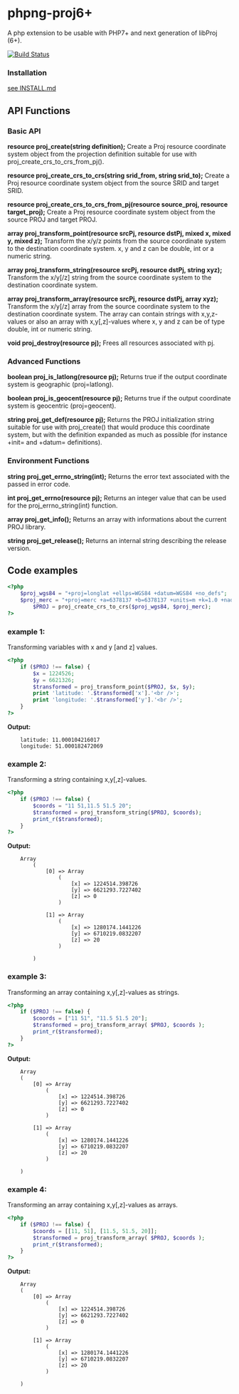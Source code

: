 # phpng-proj6+

A php extension to be usable with PHP7+ and next generation of libProj (6+).

[![Build Status](https://travis-ci.com/swen100/phpng-proj.svg?branch=proj6+)](https://travis-ci.com/swen100/phpng-proj)

### Installation

[see INSTALL.md](INSTALL)

## API Functions

### Basic API

**resource proj_create(string definition);**
Create a Proj resource coordinate system object from the projection definition suitable for use with proj_create_crs_to_crs_from_pj().

**resource proj_create_crs_to_crs(string srid_from, string srid_to);**
Create a Proj resource coordinate system object from the source SRID and target SRID.

**resource proj_create_crs_to_crs_from_pj(resource source_proj, resource target_proj);**
Create a Proj resource coordinate system object from the source PROJ and target PROJ.

**array proj_transform_point(resource srcPj, resource dstPj, mixed x, mixed y, mixed z);**
Transform the x/y/z points from the source coordinate system to the destination coordinate system.
x, y and z can be double, int or a numeric string.

**array proj_transform_string(resource srcPj, resource dstPj, string xyz);**
Transform the x/y[/z] string from the source coordinate system to the destination coordinate system.

**array proj_transform_array(resource srcPj, resource dstPj, array xyz);**
Transform the x/y[/z] array from the source coordinate system to the destination coordinate system.
The array can contain strings with x,y,z-values or also an array with x,y[,z]-values where x, y and z can be of type double, int or numeric string.

**void proj_destroy(resource pj);**
Frees all resources associated with pj.

### Advanced Functions

**boolean proj_is_latlong(resource pj);**
Returns true if the output coordinate system is geographic (proj=latlong).

**boolean proj_is_geocent(resource pj);**
Returns true if the output coordinate system is geocentric (proj=geocent).

**string proj_get_def(resource pj);**
Returns the PROJ initialization string suitable for use with proj_create() that would produce this coordinate system, but with the definition expanded as much as possible (for instance +init= and +datum= definitions).

### Environment Functions

**string proj_get_errno_string(int);**
Returns the error text associated with the passed in error code.

**int proj_get_errno(resource pj);**
Returns an integer value that can be used for the proj_errno_string(int) function.

**array proj_get_info();**
Returns an array with informations about the current PROJ library.

**string proj_get_release();**
Returns an internal string describing the release version.

## Code examples

```php
<?php  
	$proj_wgs84 = "+proj=longlat +ellps=WGS84 +datum=WGS84 +no_defs";
	$proj_merc = "+proj=merc +a=6378137 +b=6378137 +units=m +k=1.0 +nadgrids=@null +no_defs";
        $PROJ = proj_create_crs_to_crs($proj_wgs84, $proj_merc);
?>
```

### example 1:
Transforming variables with x and y [and z] values.
```php
<?php  
	if ($PROJ !== false) {  
	    $x = 1224526;
	    $y = 6621326;
	    $transformed = proj_transform_point($PROJ, $x, $y);  
	    print 'latitude: '.$transformed['x'].'<br />';  
	    print 'longitude: '.$transformed['y'].'<br />';  
	}
?>
```

**Output:**
```
	latitude: 11.000104216017
	longitude: 51.000182472069
```

### example 2:
Transforming a string containing x,y[,z]-values.
```php
<?php  
	if ($PROJ !== false) {  
	    $coords = "11 51,11.5 51.5 20";
	    $transformed = proj_transform_string($PROJ, $coords);  
	    print_r($transformed);  
	}
?>
```

**Output:**
```
	Array
        (
            [0] => Array
                (
                    [x] => 1224514.398726
                    [y] => 6621293.7227402
                    [z] => 0
                )

            [1] => Array
                (
                    [x] => 1280174.1441226
                    [y] => 6710219.0832207
                    [z] => 20
                )

        )
```

### example 3:
Transforming an array containing x,y[,z]-values as strings.
```php
<?php  
	if ($PROJ !== false) {  
	    $coords = ["11 51", "11.5 51.5 20"];
	    $transformed = proj_transform_array( $PROJ, $coords );
	    print_r($transformed);  
	}
?>
```

**Output:**
```
	Array
	(
	    [0] => Array
	        (
	            [x] => 1224514.398726
	            [y] => 6621293.7227402
	            [z] => 0
	        )
	
	    [1] => Array
	        (
	            [x] => 1280174.1441226
	            [y] => 6710219.0832207
	            [z] => 20
	        )
	
	)
```

### example 4:
Transforming an array containing x,y[,z]-values as arrays.
```php
<?php  
	if ($PROJ !== false) {  
	    $coords = [[11, 51], [11.5, 51.5, 20]];
	    $transformed = proj_transform_array( $PROJ, $coords );
	    print_r($transformed);  
	}
?>
```

**Output:**
```
	Array
	(
	    [0] => Array
	        (
	            [x] => 1224514.398726
	            [y] => 6621293.7227402
	            [z] => 0
	        )
	
	    [1] => Array
	        (
	            [x] => 1280174.1441226
	            [y] => 6710219.0832207
	            [z] => 20
	        )
	
	)
```
